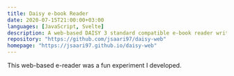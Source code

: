 ```yaml
---
title: Daisy e-book Reader
date: 2020-07-15T21:00:00+03:00
languages: [JavaScript, Svelte]
description: A web-based DAISY 3 standard compatible e-book reader written in JavaScript with text-to-speech support.
repository: "https://github.com/jsaari97/daisy-web"
homepage: "https://jsaari97.github.io/daisy-web"
---
```


This web-based e-reader was a fun experiment I developed. 